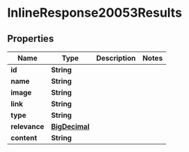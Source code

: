 

# InlineResponse20053Results

## Properties

Name | Type | Description | Notes
------------ | ------------- | ------------- | -------------
**id** | **String** |  | 
**name** | **String** |  | 
**image** | **String** |  | 
**link** | **String** |  | 
**type** | **String** |  | 
**relevance** | [**BigDecimal**](BigDecimal.md) |  | 
**content** | **String** |  | 





